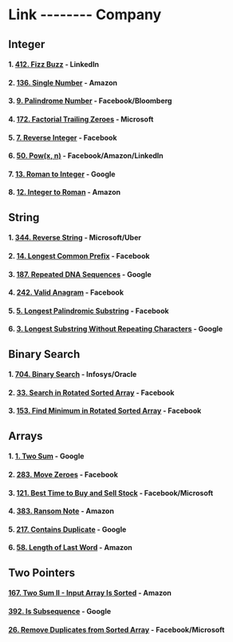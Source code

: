 # Link -------- Company
## Integer
#### 1.  [412. Fizz Buzz](https://leetcode.com/problems/fizz-buzz/) - 	Linkedln
#### 2.  [136. Single Number](https://leetcode.com/problems/single-number/description/) - 	Amazon
#### 3.  [9. Palindrome Number](https://leetcode.com/problems/palindrome-number/description/) - 	Facebook/Bloomberg
#### 4.  [172. Factorial Trailing Zeroes](https://leetcode.com/problems/factorial-trailing-zeroes/description/) - 	Microsoft
#### 5.  [7. Reverse Integer](https://leetcode.com/problems/reverse-integer/description/) - 	Facebook 
#### 6. [50. Pow(x, n)](https://leetcode.com/problems/powx-n/description/) - Facebook/Amazon/Linkedln
#### 7. [13. Roman to Integer](https://leetcode.com/problems/roman-to-integer/description/) - Google
#### 8. [12. Integer to Roman](https://leetcode.com/problems/integer-to-roman/description/) - Amazon

## String 
#### 1. [344. Reverse String](https://leetcode.com/problems/reverse-string/description/) - Microsoft/Uber
#### 2. [14. Longest Common Prefix](https://leetcode.com/problems/longest-common-prefix/) - Facebook
#### 3. [187. Repeated DNA Sequences](https://leetcode.com/problems/repeated-dna-sequences/) - Google
#### 4. [242. Valid Anagram](https://leetcode.com/problems/valid-anagram/description/) - Facebook
#### 5. [5. Longest Palindromic Substring](https://leetcode.com/problems/longest-palindromic-substring/description/) - Facebook
#### 6. [3. Longest Substring Without Repeating Characters](https://leetcode.com/problems/longest-substring-without-repeating-characters/) - Google

## Binary Search 
#### 1. [704. Binary Search](https://leetcode.com/problems/binary-search/description/) - Infosys/Oracle
#### 2. [33. Search in Rotated Sorted Array](https://leetcode.com/problems/search-in-rotated-sorted-array/description/) - Facebook
#### 3. [153. Find Minimum in Rotated Sorted Array](https://leetcode.com/problems/find-minimum-in-rotated-sorted-array/description/) - Facebook

## Arrays
#### 1. [1. Two Sum](https://leetcode.com/problems/two-sum/description/) - Google
#### 2. [283. Move Zeroes](https://leetcode.com/problems/move-zeroes/description/) - Facebook
#### 3. [121. Best Time to Buy and Sell Stock](https://leetcode.com/problems/best-time-to-buy-and-sell-stock/description/) - Facebook/Microsoft
#### 4. [383. Ransom Note](https://leetcode.com/problems/ransom-note/description/) - Amazon
#### 5. [217. Contains Duplicate](https://leetcode.com/problems/contains-duplicate/) - Google
#### 6. [58. Length of Last Word](https://leetcode.com/problems/length-of-last-word/description/) - Amazon

## Two Pointers
#### [167. Two Sum II - Input Array Is Sorted](https://leetcode.com/problems/two-sum-ii-input-array-is-sorted/description/) - Amazon
#### [392. Is Subsequence](https://leetcode.com/problems/is-subsequence/description/) - Google
#### [26. Remove Duplicates from Sorted Array](https://leetcode.com/problems/remove-duplicates-from-sorted-array/description/) - Facebook/Microsoft
